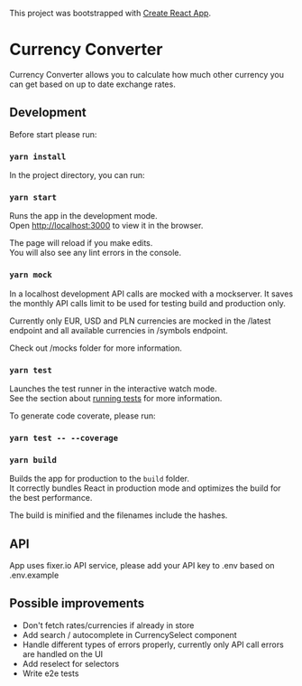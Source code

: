 This project was bootstrapped with [Create React App](https://github.com/facebook/create-react-app).

# Currency Converter

Currency Converter allows you to calculate how much other currency you can get based on up to date exchange rates.

## Development

Before start please run:

### `yarn install`

In the project directory, you can run:

### `yarn start`

Runs the app in the development mode.<br>
Open [http://localhost:3000](http://localhost:3000) to view it in the browser.

The page will reload if you make edits.<br>
You will also see any lint errors in the console.

### `yarn mock`

In a localhost development API calls are mocked with a mockserver. It saves the monthly API calls limit to be used for testing build and production only.

Currently only EUR, USD and PLN currencies are mocked in the /latest endpoint and all available currencies in /symbols endpoint.

Check out /mocks folder for more information.

### `yarn test`

Launches the test runner in the interactive watch mode.<br>
See the section about [running tests](https://facebook.github.io/create-react-app/docs/running-tests) for more information.

To generate code coverate, please run:

### `yarn test -- --coverage`

### `yarn build`

Builds the app for production to the `build` folder.<br>
It correctly bundles React in production mode and optimizes the build for the best performance.

The build is minified and the filenames include the hashes.

## API

App uses fixer.io API service, please add your API key to .env based on .env.example

## Possible improvements

- Don't fetch rates/currencies if already in store
- Add search / autocomplete in CurrencySelect component
- Handle different types of errors properly, currently only API call errors are handled on the UI
- Add reselect for selectors
- Write e2e tests
